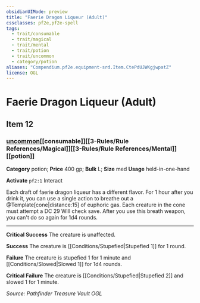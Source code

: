 ```yaml
---
obsidianUIMode: preview
title: "Faerie Dragon Liqueur (Adult)"
cssclasses: pf2e,pf2e-spell
tags:
  - trait/consumable
  - trait/magical
  - trait/mental
  - trait/potion
  - trait/uncommon
  - category/potion
aliases: "Compendium.pf2e.equipment-srd.Item.CtePdUJWKgjwpatZ"
license: OGL
---
```

# Faerie Dragon Liqueur (Adult)
## Item 12
### [uncommon](uncommon.md "Uncommon Rarity Trait")[[consumable]][[3-Rules/Rule References/Magical]][[3-Rules/Rule References/Mental]][[potion]]

**Category** potion; 
**Price** 400 gp; 
**Bulk** L; **Size** med
**Usage** held-in-one-hand

**Activate** `pf2:1` Interact

Each draft of faerie dragon liqueur has a different flavor. For 1 hour after you drink it, you can use a single action to breathe out a @Template\[cone|distance:15\] of euphoric gas. Each creature in the cone must attempt a DC 29 Will check save. After you use this breath weapon, you can't do so again for 1d4 rounds.

* * *

**Critical Success** The creature is unaffected.

**Success** The creature is [[Conditions/Stupefied|Stupefied 1]] for 1 round.

**Failure** The creature is stupefied 1 for 1 minute and [[Conditions/Slowed|Slowed 1]] for 1d4 rounds.

**Critical Failure** The creature is [[Conditions/Stupefied|Stupefied 2]] and slowed 1 for 1 minute.

*Source: Pathfinder Treasure Vault*
*OGL*
